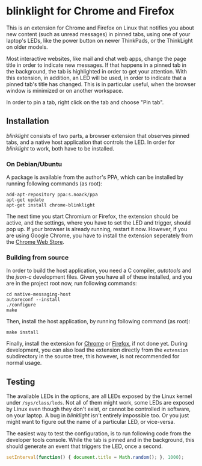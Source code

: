 blinklight for Chrome and Firefox
=================================

This is an extension for Chrome and Firefox on Linux that notifies you about new
content (such as unread messages) in pinned tabs, using one of your laptop's
LEDs, like the power button on newer ThinkPads, or the ThinkLight on older models.

Most interactive websites, like mail and chat web apps, change the page title
in order to indicate new messages. If that happens in a pinned tab in the
background, the tab is highlighted in order to get your attention. With this
extension, in addition, an LED will be used, in order to indicate that a pinned
tab's title has changed. This is in particular useful, when the browser window
is minimized or on another workspace.

In order to pin a tab, right click on the tab and choose "Pin tab".


Installation
------------

*blinklight* consists of two parts, a browser extension that observes
pinned tabs, and a native host application that controls the LED.
In order for *blinklight* to work, both have to be installed.

### On Debian/Ubuntu

A package is available from the author's PPA, which can be installed by running
following commands (as root):

```
add-apt-repository ppa:s.noack/ppa
apt-get update
apt-get install chrome-blinklight
```

The next time you start Chromium or Firefox, the extension should be active,
and the settings, where you have to set the LED and trigger, should pop up.
If your browser is already running, restart it now. However, if you are using
Google Chrome, you have to install the extension seperately from the [Chrome Web Store][1].

### Building from source

In order to build the host application, you need a C compiler, *autotools*
and the *json-c* development files. Given you have all of these installed,
and you are in the project root now, run following commands:

```
cd native-messaging-host
autoreconf --install
./configure
make
```

Then, install the host application, by running following command (as root):

```
make install
```

Finally, install the extension for [Chrome][1] or [Firefox][2], if not done yet.
During development, you can also load the extension directly from the
`extension` subdirectory in the source tree, this however, is not recommended
for normal usage.


Testing
-------

The available LEDs in the options, are all LEDs exposed by the Linux kernel under
`/sys/class/leds`. Not all of them might work, some LEDs are exposed by Linux
even though they don't exist, or cannot be controlled in software, on your laptop.
A bug in *blinklight* isn't entirely impossible too. Or you just might want to
figure out the name of a particular LED, or vice-versa.

The easiest way to test the configuration, is to run following code from
the developer tools console. While the tab is pinned and in the background,
this should generate an event that triggers the LED, once a second.

```javascript
setInterval(function() { document.title = Math.random(); }, 1000);
```


[1]: https://chrome.google.com/webstore/detail/blinklight/jiaipmkogklkpmpabagihfledlejmgaf
[2]: https://addons.mozilla.org/en-US/firefox/addon/blinklight/
